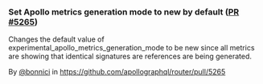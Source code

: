 ### Set Apollo metrics generation mode to new by default  ([PR #5265](https://github.com/apollographql/router/pull/5265))

Changes the default value of experimental_apollo_metrics_generation_mode to be new since all metrics are showing that identical signatures are references are being generated.

By [@bonnici](https://github.com/bonnici) in https://github.com/apollographql/router/pull/5265